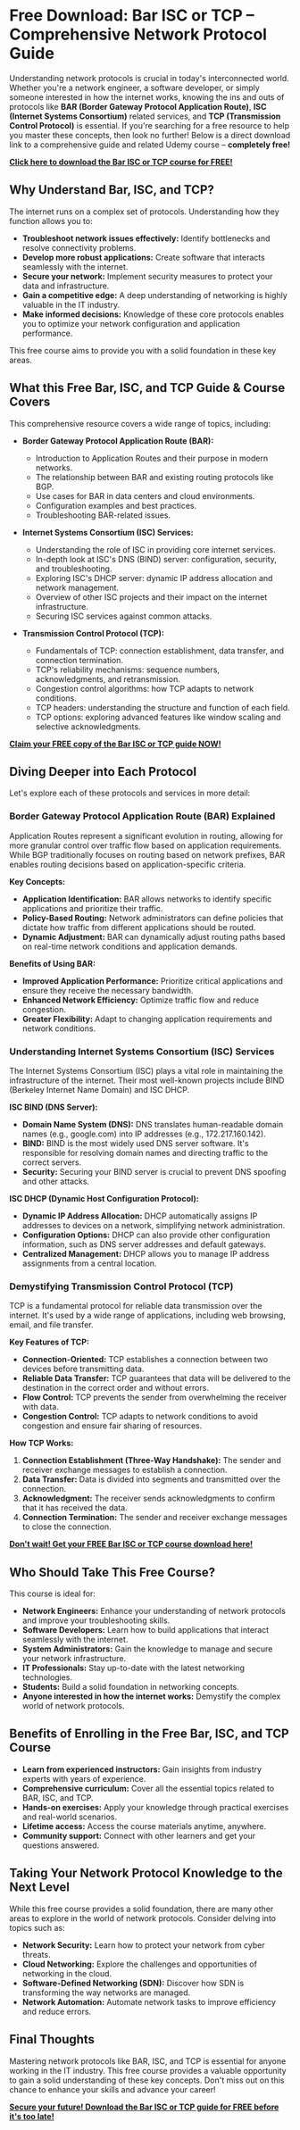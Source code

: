 # Free Download: Bar ISC or TCP – Comprehensive Network Protocol Guide

Understanding network protocols is crucial in today's interconnected world. Whether you're a network engineer, a software developer, or simply someone interested in how the internet works, knowing the ins and outs of protocols like **BAR (Border Gateway Protocol Application Route)**, **ISC (Internet Systems Consortium)** related services, and **TCP (Transmission Control Protocol)** is essential.  If you're searching for a free resource to help you master these concepts, then look no further! Below is a direct download link to a comprehensive guide and related Udemy course – **completely free!**

[**Click here to download the Bar ISC or TCP course for FREE!**](https://udemywork.com/bar-isc-or-tcp)

## Why Understand Bar, ISC, and TCP?

The internet runs on a complex set of protocols. Understanding how they function allows you to:

*   **Troubleshoot network issues effectively:** Identify bottlenecks and resolve connectivity problems.
*   **Develop more robust applications:** Create software that interacts seamlessly with the internet.
*   **Secure your network:** Implement security measures to protect your data and infrastructure.
*   **Gain a competitive edge:** A deep understanding of networking is highly valuable in the IT industry.
*   **Make informed decisions:** Knowledge of these core protocols enables you to optimize your network configuration and application performance.

This free course aims to provide you with a solid foundation in these key areas.

## What this Free Bar, ISC, and TCP Guide & Course Covers

This comprehensive resource covers a wide range of topics, including:

*   **Border Gateway Protocol Application Route (BAR):**
    *   Introduction to Application Routes and their purpose in modern networks.
    *   The relationship between BAR and existing routing protocols like BGP.
    *   Use cases for BAR in data centers and cloud environments.
    *   Configuration examples and best practices.
    *   Troubleshooting BAR-related issues.

*   **Internet Systems Consortium (ISC) Services:**
    *   Understanding the role of ISC in providing core internet services.
    *   In-depth look at ISC's DNS (BIND) server: configuration, security, and troubleshooting.
    *   Exploring ISC's DHCP server: dynamic IP address allocation and network management.
    *   Overview of other ISC projects and their impact on the internet infrastructure.
    *   Securing ISC services against common attacks.

*   **Transmission Control Protocol (TCP):**
    *   Fundamentals of TCP: connection establishment, data transfer, and connection termination.
    *   TCP's reliability mechanisms: sequence numbers, acknowledgments, and retransmission.
    *   Congestion control algorithms: how TCP adapts to network conditions.
    *   TCP headers: understanding the structure and function of each field.
    *   TCP options: exploring advanced features like window scaling and selective acknowledgments.

[**Claim your FREE copy of the Bar ISC or TCP guide NOW!**](https://udemywork.com/bar-isc-or-tcp)

## Diving Deeper into Each Protocol

Let's explore each of these protocols and services in more detail:

### Border Gateway Protocol Application Route (BAR) Explained

Application Routes represent a significant evolution in routing, allowing for more granular control over traffic flow based on application requirements. While BGP traditionally focuses on routing based on network prefixes, BAR enables routing decisions based on application-specific criteria.

**Key Concepts:**

*   **Application Identification:** BAR allows networks to identify specific applications and prioritize their traffic.
*   **Policy-Based Routing:** Network administrators can define policies that dictate how traffic from different applications should be routed.
*   **Dynamic Adjustment:** BAR can dynamically adjust routing paths based on real-time network conditions and application demands.

**Benefits of Using BAR:**

*   **Improved Application Performance:** Prioritize critical applications and ensure they receive the necessary bandwidth.
*   **Enhanced Network Efficiency:** Optimize traffic flow and reduce congestion.
*   **Greater Flexibility:** Adapt to changing application requirements and network conditions.

### Understanding Internet Systems Consortium (ISC) Services

The Internet Systems Consortium (ISC) plays a vital role in maintaining the infrastructure of the internet. Their most well-known projects include BIND (Berkeley Internet Name Domain) and ISC DHCP.

**ISC BIND (DNS Server):**

*   **Domain Name System (DNS):** DNS translates human-readable domain names (e.g., google.com) into IP addresses (e.g., 172.217.160.142).
*   **BIND:** BIND is the most widely used DNS server software. It's responsible for resolving domain names and directing traffic to the correct servers.
*   **Security:** Securing your BIND server is crucial to prevent DNS spoofing and other attacks.

**ISC DHCP (Dynamic Host Configuration Protocol):**

*   **Dynamic IP Address Allocation:** DHCP automatically assigns IP addresses to devices on a network, simplifying network administration.
*   **Configuration Options:** DHCP can also provide other configuration information, such as DNS server addresses and default gateways.
*   **Centralized Management:** DHCP allows you to manage IP address assignments from a central location.

### Demystifying Transmission Control Protocol (TCP)

TCP is a fundamental protocol for reliable data transmission over the internet. It's used by a wide range of applications, including web browsing, email, and file transfer.

**Key Features of TCP:**

*   **Connection-Oriented:** TCP establishes a connection between two devices before transmitting data.
*   **Reliable Data Transfer:** TCP guarantees that data will be delivered to the destination in the correct order and without errors.
*   **Flow Control:** TCP prevents the sender from overwhelming the receiver with data.
*   **Congestion Control:** TCP adapts to network conditions to avoid congestion and ensure fair sharing of resources.

**How TCP Works:**

1.  **Connection Establishment (Three-Way Handshake):** The sender and receiver exchange messages to establish a connection.
2.  **Data Transfer:** Data is divided into segments and transmitted over the connection.
3.  **Acknowledgment:** The receiver sends acknowledgments to confirm that it has received the data.
4.  **Connection Termination:** The sender and receiver exchange messages to close the connection.

[**Don't wait! Get your FREE Bar ISC or TCP course download here!**](https://udemywork.com/bar-isc-or-tcp)

## Who Should Take This Free Course?

This course is ideal for:

*   **Network Engineers:** Enhance your understanding of network protocols and improve your troubleshooting skills.
*   **Software Developers:** Learn how to build applications that interact seamlessly with the internet.
*   **System Administrators:** Gain the knowledge to manage and secure your network infrastructure.
*   **IT Professionals:** Stay up-to-date with the latest networking technologies.
*   **Students:** Build a solid foundation in networking concepts.
*   **Anyone interested in how the internet works:** Demystify the complex world of network protocols.

## Benefits of Enrolling in the Free Bar, ISC, and TCP Course

*   **Learn from experienced instructors:** Gain insights from industry experts with years of experience.
*   **Comprehensive curriculum:** Cover all the essential topics related to BAR, ISC, and TCP.
*   **Hands-on exercises:** Apply your knowledge through practical exercises and real-world scenarios.
*   **Lifetime access:** Access the course materials anytime, anywhere.
*   **Community support:** Connect with other learners and get your questions answered.

## Taking Your Network Protocol Knowledge to the Next Level

While this free course provides a solid foundation, there are many other areas to explore in the world of network protocols. Consider delving into topics such as:

*   **Network Security:** Learn how to protect your network from cyber threats.
*   **Cloud Networking:** Explore the challenges and opportunities of networking in the cloud.
*   **Software-Defined Networking (SDN):** Discover how SDN is transforming the way networks are managed.
*   **Network Automation:** Automate network tasks to improve efficiency and reduce errors.

## Final Thoughts

Mastering network protocols like BAR, ISC, and TCP is essential for anyone working in the IT industry. This free course provides a valuable opportunity to gain a solid understanding of these key concepts. Don't miss out on this chance to enhance your skills and advance your career!

[**Secure your future! Download the Bar ISC or TCP guide for FREE before it's too late!**](https://udemywork.com/bar-isc-or-tcp)
